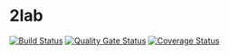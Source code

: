 # 2lab
[![Build Status](https://travis-ci.org/UnaQu666/daa.svg?branch=main)](https://travis-ci.org/UnaQu666/daa)
[![Quality Gate Status](https://sonarcloud.io/api/project_badges/measure?project=deadman23ru_Testing2-master2&metric=alert_status)](https://sonarcloud.io/dashboard?id=deadman23ru_Testing2-master2)
[![Coverage Status](https://coveralls.io/repos/github/UnaQu666/daa/badge.svg)](https://coveralls.io/github/UnaQu666/daa)
